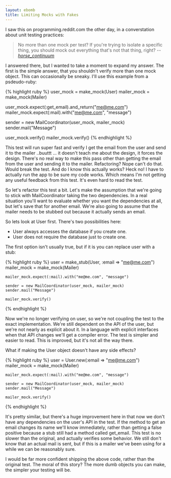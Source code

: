 ```yaml
---
layout: ebomb
title: Limiting Mocks with Fakes
---
```


I saw this on programming.reddit.com the other day, in a converstation about unit testing practices:

> No more than one mock per test? If you're trying to isolate a specific thing, you should mock out everything that's not that thing, right?
> --<cite>[horse\_continuum](http://www.reddit.com/user/horse_continuum)

I answered there, but I wanted to take a moment to expand my answer. The first is the simple answer, that you shouldn't verify more than one mock object. This can occasionally be sneaky. I'll use this example from a psdeudo-ruby:

{% highlight ruby %}
user_mock = make_mock(User)
mailer_mock = make_mock(Mailer)

user_mock.expect(:get_email).and_return("me@me.com")
mailer_mock.expect(:mail).with("me@me.com", "message")

sender = new MailCoordinator(user_mock, mailer_mock)
sender.mail("Message")

user_mock.verify()
mailer_mock.verify()
{% endhighlight %}

This test will run super fast and verify I get the email from the user and send it to the mailer ..buuttt ... it doesn't teach me about the design, it forces the design. There's no real way to make this pass other than getting the email from the user and sending it to the mailer. Refactoring? Nope can't do that. Would break the test. And do I know this actually works? Heck no! I have to actually run the app to be sure my code works. Which means I'm not getting any useful feedback from this test. It's even hard to read the test.

So let's refactor this test a bit. Let's make the assumption that we're going to stick with MailCoordinator taking the two dependencies. In a real situation you'll want to evaluate whether you want the dependencies at all, but let's save that for another email. We're also going to assume that the mailer needs to be stubbed out because it actually sends an email.

So lets look at User first. There's two possibilities here:

* User always accesses the database if you create one.
* User does not require the database just to create one.

The first option isn't usually true, but if it is you can replace user with a stub:

{% highlight ruby %}
    user = make_stub(User, :email => "me@me.com")
    mailer_mock = make_mock(Mailer)

    mailer_mock.expect(:mail).with("me@me.com", "message")

    sender = new MailCoordinator(user_mock, mailer_mock)
    sender.mail("Message")

    mailer_mock.verify()
{% endhighlight %}

Now we're no longer verifying on user, so we're not coupling the test to the exact implementation. We're still dependent on the API of the user, but we're not nearly as explicit about it. In a language with explicit interfaces when that API changes we'll get a compiler error. The test is simpler and easier to read. This is improved, but it's not all the way there.

What if making the User object doesn't have any side effects?

{% highlight ruby %}
    user = User.new(:email => "me@me.com")
    mailer_mock = make_mock(Mailer)

    mailer_mock.expect(:mail).with("me@me.com", "message")

    sender = new MailCoordinator(user_mock, mailer_mock)
    sender.mail("Message")

    mailer_mock.verify()
{% endhighlight %}

It's pretty similar, but there's a huge improvement here in that now we don't have any dependencies on the user's API in the test. If the method to get an email changes its name we'll know immediately, rather than getting a false positive because a stub still had a method called get\_email. This test is no slower than the original, and actually verifies some behavior. We still don't know that an actual mail is sent, but if this is a mailer we've been using for a while we can be reasonably sure.

I would be far more confident shipping the above code, rather than the original test. The moral of this story? The more dumb objects you can make, the simpler your testing will be.
